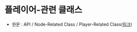 # 플레이어-관련 클래스

- 원문 : API / Node-Related Class / Player-Related Class([링크](https://developer.unigine.com/en/docs/2.11/api/library/players/?rlang=cpp))